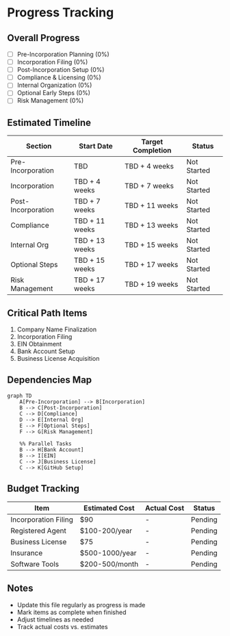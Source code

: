 # Progress Tracking

## Overall Progress
- [ ] Pre-Incorporation Planning (0%)
- [ ] Incorporation Filing (0%)
- [ ] Post-Incorporation Setup (0%)
- [ ] Compliance & Licensing (0%)
- [ ] Internal Organization (0%)
- [ ] Optional Early Steps (0%)
- [ ] Risk Management (0%)

## Estimated Timeline
| Section | Start Date | Target Completion | Status |
|---------|------------|-------------------|--------|
| Pre-Incorporation | TBD | TBD + 4 weeks | Not Started |
| Incorporation | TBD + 4 weeks | TBD + 7 weeks | Not Started |
| Post-Incorporation | TBD + 7 weeks | TBD + 11 weeks | Not Started |
| Compliance | TBD + 11 weeks | TBD + 13 weeks | Not Started |
| Internal Org | TBD + 13 weeks | TBD + 15 weeks | Not Started |
| Optional Steps | TBD + 15 weeks | TBD + 17 weeks | Not Started |
| Risk Management | TBD + 17 weeks | TBD + 19 weeks | Not Started |

## Critical Path Items
1. Company Name Finalization
2. Incorporation Filing
3. EIN Obtainment
4. Bank Account Setup
5. Business License Acquisition

## Dependencies Map
```mermaid
graph TD
    A[Pre-Incorporation] --> B[Incorporation]
    B --> C[Post-Incorporation]
    C --> D[Compliance]
    D --> E[Internal Org]
    E --> F[Optional Steps]
    F --> G[Risk Management]
    
    %% Parallel Tasks
    B --> H[Bank Account]
    B --> I[EIN]
    C --> J[Business License]
    C --> K[GitHub Setup]
```

## Budget Tracking
| Item | Estimated Cost | Actual Cost | Status |
|------|---------------|-------------|--------|
| Incorporation Filing | $90 | - | Pending |
| Registered Agent | $100-200/year | - | Pending |
| Business License | $75 | - | Pending |
| Insurance | $500-1000/year | - | Pending |
| Software Tools | $200-500/month | - | Pending |

## Notes
- Update this file regularly as progress is made
- Mark items as complete when finished
- Adjust timelines as needed
- Track actual costs vs. estimates 